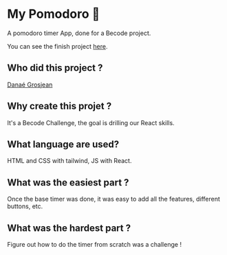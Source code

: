 # **My Pomodoro 🍅**

A pomodoro timer App, done for a Becode project.

You can see the finish project [here](https://elaborate-hummingbird-2f3f4f.netlify.app/).

## **Who did this project ?**

[Danaé Grosjean](https://github.com/Da-nae)

## **Why create this projet ?**

It's a Becode Challenge, the goal is drilling our React skills.

## **What language are used?**

HTML and CSS with tailwind, JS with React.

## **What was the easiest part ?**

Once the base timer was done, it was easy to add all the features, different buttons, etc.

## **What was the hardest part ?**

Figure out how to do the timer from scratch was a challenge !